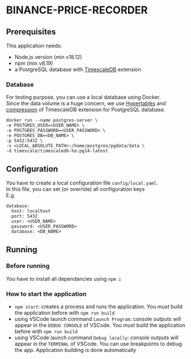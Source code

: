 # BINANCE-PRICE-RECORDER

## Prerequisites

This application needs:

- Node.js version (min v18.12)
- npm (min v8.19)
- a PostgreSQL database with [TimescaleDB](https://docs.timescale.com) extension

### Database

For testing purpose, you can use a local database using Docker.\
Since the data volume is a huge concern, we use [Hypertables](https://docs.timescale.com/getting-started/latest/create-hypertable/) and [compression](https://docs.timescale.com/getting-started/latest/compress-data/) of TimescaleDB extension for PostgreSQL database.

```
docker run --name postgres-server \
-e POSTGRES_USER=<USER_NAME> \
-e POSTGRES_PASSWORD=<USER_PASSWORD> \
-e POSTGRES_DB=<DB_NAME> \
-p 5432:5432 \
-v <LOCAL_ABSOLUTE_PATH>:/home/postgres/pgdata/data \
-d timescale/timescaledb-ha:pg14-latest
```

## Configuration

You have to create a local configuration file `config/local.yaml`.\
In this file, you can set (or override) all configuration keys\
E.g.

```
database:
  host: localhost
  port: 5432
  user: <USER_NAME>
  password: <USER_PASSWORD>
  database: <DB_NAME>
```

## Running

### Before running

You have to install all dependancies using `npm i`

### How to start the application

- `npm start`: creates a process and runs the application. You _must_ build the application before with `npm run build`
- using VSCode launch command `Launch Program`: console outputs will appear in the `DEBUG CONSOLE` of VSCode. You _must_ build the application before with `npm run build`
- using VSCode launch command `Debug locally`: console outputs will appear in the `TERMINAL` of VSCode. You can use breakpoints to debug the app. Application building is done automatically

